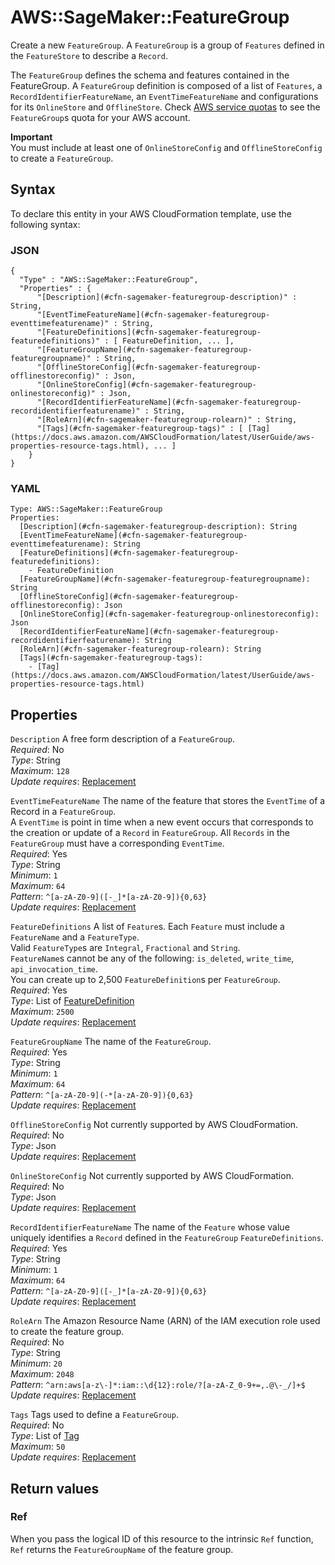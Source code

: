 # AWS::SageMaker::FeatureGroup<a name="aws-resource-sagemaker-featuregroup"></a>

Create a new `FeatureGroup`\. A `FeatureGroup` is a group of `Features` defined in the `FeatureStore` to describe a `Record`\. 

The `FeatureGroup` defines the schema and features contained in the FeatureGroup\. A `FeatureGroup` definition is composed of a list of `Features`, a `RecordIdentifierFeatureName`, an `EventTimeFeatureName` and configurations for its `OnlineStore` and `OfflineStore`\. Check [AWS service quotas](https://docs.aws.amazon.com/general/latest/gr/aws_service_limits.html) to see the `FeatureGroup`s quota for your AWS account\.

**Important**  
You must include at least one of `OnlineStoreConfig` and `OfflineStoreConfig` to create a `FeatureGroup`\.

## Syntax<a name="aws-resource-sagemaker-featuregroup-syntax"></a>

To declare this entity in your AWS CloudFormation template, use the following syntax:

### JSON<a name="aws-resource-sagemaker-featuregroup-syntax.json"></a>

```
{
  "Type" : "AWS::SageMaker::FeatureGroup",
  "Properties" : {
      "[Description](#cfn-sagemaker-featuregroup-description)" : String,
      "[EventTimeFeatureName](#cfn-sagemaker-featuregroup-eventtimefeaturename)" : String,
      "[FeatureDefinitions](#cfn-sagemaker-featuregroup-featuredefinitions)" : [ FeatureDefinition, ... ],
      "[FeatureGroupName](#cfn-sagemaker-featuregroup-featuregroupname)" : String,
      "[OfflineStoreConfig](#cfn-sagemaker-featuregroup-offlinestoreconfig)" : Json,
      "[OnlineStoreConfig](#cfn-sagemaker-featuregroup-onlinestoreconfig)" : Json,
      "[RecordIdentifierFeatureName](#cfn-sagemaker-featuregroup-recordidentifierfeaturename)" : String,
      "[RoleArn](#cfn-sagemaker-featuregroup-rolearn)" : String,
      "[Tags](#cfn-sagemaker-featuregroup-tags)" : [ [Tag](https://docs.aws.amazon.com/AWSCloudFormation/latest/UserGuide/aws-properties-resource-tags.html), ... ]
    }
}
```

### YAML<a name="aws-resource-sagemaker-featuregroup-syntax.yaml"></a>

```
Type: AWS::SageMaker::FeatureGroup
Properties: 
  [Description](#cfn-sagemaker-featuregroup-description): String
  [EventTimeFeatureName](#cfn-sagemaker-featuregroup-eventtimefeaturename): String
  [FeatureDefinitions](#cfn-sagemaker-featuregroup-featuredefinitions): 
    - FeatureDefinition
  [FeatureGroupName](#cfn-sagemaker-featuregroup-featuregroupname): String
  [OfflineStoreConfig](#cfn-sagemaker-featuregroup-offlinestoreconfig): Json
  [OnlineStoreConfig](#cfn-sagemaker-featuregroup-onlinestoreconfig): Json
  [RecordIdentifierFeatureName](#cfn-sagemaker-featuregroup-recordidentifierfeaturename): String
  [RoleArn](#cfn-sagemaker-featuregroup-rolearn): String
  [Tags](#cfn-sagemaker-featuregroup-tags): 
    - [Tag](https://docs.aws.amazon.com/AWSCloudFormation/latest/UserGuide/aws-properties-resource-tags.html)
```

## Properties<a name="aws-resource-sagemaker-featuregroup-properties"></a>

`Description`  <a name="cfn-sagemaker-featuregroup-description"></a>
A free form description of a `FeatureGroup`\.  
*Required*: No  
*Type*: String  
*Maximum*: `128`  
*Update requires*: [Replacement](https://docs.aws.amazon.com/AWSCloudFormation/latest/UserGuide/using-cfn-updating-stacks-update-behaviors.html#update-replacement)

`EventTimeFeatureName`  <a name="cfn-sagemaker-featuregroup-eventtimefeaturename"></a>
The name of the feature that stores the `EventTime` of a Record in a `FeatureGroup`\.  
A `EventTime` is point in time when a new event occurs that corresponds to the creation or update of a `Record` in `FeatureGroup`\. All `Records` in the `FeatureGroup` must have a corresponding `EventTime`\.  
*Required*: Yes  
*Type*: String  
*Minimum*: `1`  
*Maximum*: `64`  
*Pattern*: `^[a-zA-Z0-9]([-_]*[a-zA-Z0-9]){0,63}`  
*Update requires*: [Replacement](https://docs.aws.amazon.com/AWSCloudFormation/latest/UserGuide/using-cfn-updating-stacks-update-behaviors.html#update-replacement)

`FeatureDefinitions`  <a name="cfn-sagemaker-featuregroup-featuredefinitions"></a>
A list of `Feature`s\. Each `Feature` must include a `FeatureName` and a `FeatureType`\.   
Valid `FeatureType`s are `Integral`, `Fractional` and `String`\.   
 `FeatureName`s cannot be any of the following: `is_deleted`, `write_time`, `api_invocation_time`\.  
You can create up to 2,500 `FeatureDefinition`s per `FeatureGroup`\.  
*Required*: Yes  
*Type*: List of [FeatureDefinition](aws-properties-sagemaker-featuregroup-featuredefinition.md)  
*Maximum*: `2500`  
*Update requires*: [Replacement](https://docs.aws.amazon.com/AWSCloudFormation/latest/UserGuide/using-cfn-updating-stacks-update-behaviors.html#update-replacement)

`FeatureGroupName`  <a name="cfn-sagemaker-featuregroup-featuregroupname"></a>
The name of the `FeatureGroup`\.  
*Required*: Yes  
*Type*: String  
*Minimum*: `1`  
*Maximum*: `64`  
*Pattern*: `^[a-zA-Z0-9](-*[a-zA-Z0-9]){0,63}`  
*Update requires*: [Replacement](https://docs.aws.amazon.com/AWSCloudFormation/latest/UserGuide/using-cfn-updating-stacks-update-behaviors.html#update-replacement)

`OfflineStoreConfig`  <a name="cfn-sagemaker-featuregroup-offlinestoreconfig"></a>
Not currently supported by AWS CloudFormation\.  
*Required*: No  
*Type*: Json  
*Update requires*: [Replacement](https://docs.aws.amazon.com/AWSCloudFormation/latest/UserGuide/using-cfn-updating-stacks-update-behaviors.html#update-replacement)

`OnlineStoreConfig`  <a name="cfn-sagemaker-featuregroup-onlinestoreconfig"></a>
Not currently supported by AWS CloudFormation\.  
*Required*: No  
*Type*: Json  
*Update requires*: [Replacement](https://docs.aws.amazon.com/AWSCloudFormation/latest/UserGuide/using-cfn-updating-stacks-update-behaviors.html#update-replacement)

`RecordIdentifierFeatureName`  <a name="cfn-sagemaker-featuregroup-recordidentifierfeaturename"></a>
The name of the `Feature` whose value uniquely identifies a `Record` defined in the `FeatureGroup` `FeatureDefinitions`\.  
*Required*: Yes  
*Type*: String  
*Minimum*: `1`  
*Maximum*: `64`  
*Pattern*: `^[a-zA-Z0-9]([-_]*[a-zA-Z0-9]){0,63}`  
*Update requires*: [Replacement](https://docs.aws.amazon.com/AWSCloudFormation/latest/UserGuide/using-cfn-updating-stacks-update-behaviors.html#update-replacement)

`RoleArn`  <a name="cfn-sagemaker-featuregroup-rolearn"></a>
The Amazon Resource Name \(ARN\) of the IAM execution role used to create the feature group\.  
*Required*: No  
*Type*: String  
*Minimum*: `20`  
*Maximum*: `2048`  
*Pattern*: `^arn:aws[a-z\-]*:iam::\d{12}:role/?[a-zA-Z_0-9+=,.@\-_/]+$`  
*Update requires*: [Replacement](https://docs.aws.amazon.com/AWSCloudFormation/latest/UserGuide/using-cfn-updating-stacks-update-behaviors.html#update-replacement)

`Tags`  <a name="cfn-sagemaker-featuregroup-tags"></a>
Tags used to define a `FeatureGroup`\.  
*Required*: No  
*Type*: List of [Tag](https://docs.aws.amazon.com/AWSCloudFormation/latest/UserGuide/aws-properties-resource-tags.html)  
*Maximum*: `50`  
*Update requires*: [Replacement](https://docs.aws.amazon.com/AWSCloudFormation/latest/UserGuide/using-cfn-updating-stacks-update-behaviors.html#update-replacement)

## Return values<a name="aws-resource-sagemaker-featuregroup-return-values"></a>

### Ref<a name="aws-resource-sagemaker-featuregroup-return-values-ref"></a>

When you pass the logical ID of this resource to the intrinsic `Ref` function, `Ref` returns the `FeatureGroupName` of the feature group\.